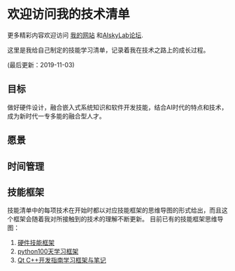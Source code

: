 # 欢迎访问我的技术清单

更多精彩内容欢迎访问 [我的网站](https://xueyusky.cn) 和[AIskyLab论坛](https://aiskylab.com).

这里是我给自己制定的技能学习清单，记录着我在技术之路上的成长过程。

(最后更新：2019-11-03)

## 目标

做好硬件设计，融合嵌入式系统知识和软件开发技能，结合AI时代的特点和技术，成为新时代一专多能的融合型人才。

## 愿景

## 时间管理

## 技能框架

技能清单中的每项技术在开始时都以对应技能框架的思维导图的形式给出，而且这个框架会随着我对所接触到的技术的理解不断更新。
目前已有的技能框架思维导图：

1. [硬件技能框架](./hardware/01硬件技能框架.md)
2. [python100天学习框架](./program/python学习框架.md)
3. [Qt C++开发指南学习框架与笔记](./software/Qt开发指南)
